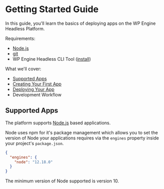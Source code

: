 # Getting Started Guide

In this guide, you'll learn the basics of deploying apps on the WP Engine Headless Platform.

Requirements:

- [Node.js](https://nodejs.org/en/download/)
- [git](https://git-scm.com/downloads)
- WP Engine Headless CLI Tool ([install](../../README.md#installation))

What we'll cover:

- [Supported Apps](#supported-apps)
- [Creating Your First App](./create-app.md)
- [Deploying Your App](./deploy-app.md)
- Development Workflow

## Supported Apps

The platform supports [Node.js](https://nodejs.org/) based applications.

Node uses npm for it's package management which allows you to set the version of Node your applications requires via the `engines` property inside your project's `package.json`.

```json
{
  "engines": {
    "node": "12.18.0"
  }
}
```

The minimum version of Node supported is version 10.
